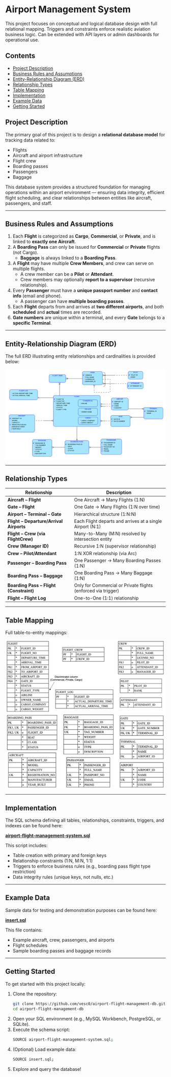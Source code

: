 # Airport Management System

This project focuses on conceptual and logical database design with full relational mapping. Triggers and constraints enforce realistic aviation business logic. Can be extended with API layers or admin dashboards for operational use.

## Contents
- [Project Description](#project-description)
- [Business Rules and Assumptions](#business-rules-and-assumptions)
- [Entity-Relationship Diagram (ERD)](#entity-relationship-diagram-erd)
- [Relationship Types](#-relationship-types)
- [Table Mapping](#table-mapping)
- [Implementation](#implementation)
- [Example Data](#example-data)
- [Getting Started](#getting-started)

## Project Description
The primary goal of this project is to design a **relational database model** for tracking data related to:

- Flights  
- Aircraft and airport infrastructure  
- Flight crew  
- Boarding passes  
- Passengers  
- Baggage  

This database system provides a structured foundation for managing operations within an airport environment — ensuring data integrity, efficient flight scheduling, and clear relationships between entities like aircraft, passengers, and staff.

---

## Business Rules and Assumptions

1. Each **Flight** is categorized as **Cargo**, **Commercial**, or **Private**, and is linked to **exactly one Aircraft**.  
2. A **Boarding Pass** can only be issued for **Commercial** or **Private** flights (not Cargo).  
   - **Baggage** is always linked to a **Boarding Pass**.  
3. A **Flight** may have multiple **Crew Members**, and crew can serve on multiple flights.  
   - A crew member can be a **Pilot** or **Attendant**.  
   - Crew members may optionally **report to a supervisor** (recursive relationship).  
4. Every **Passenger** must have a **unique passport number** and **contact info** (email and phone).  
   - A passenger can have **multiple boarding passes**.  
5. Each **Flight** departs from and arrives at **two different airports**, and both **scheduled** and **actual** times are recorded.  
6. **Gate numbers** are unique within a terminal, and every **Gate** belongs to a **specific Terminal**.

---

## Entity-Relationship Diagram (ERD)

The full ERD illustrating entity relationships and cardinalities is provided below:

![ERD Diagram](./ERD.png)

---

## Relationship Types

| Relationship | Description |
|---------------|--------------|
| **Aircraft – Flight** | One Aircraft → Many Flights (1:N) |
| **Gate – Flight** | One Gate → Many Flights (1:N over time) |
| **Airport – Terminal – Gate** | Hierarchical structure (1:N:N) |
| **Flight – Departure/Arrival Airports** | Each Flight departs and arrives at a single Airport (N:1) |
| **Flight – Crew (via FlightCrew)** | Many-to-Many (M:N) resolved by intersection entity |
| **Crew (Manager ID)** | Recursive 1:N (supervisor relationship) |
| **Crew – Pilot/Attendant** | 1:N XOR relationship (via Arc) |
| **Passenger – Boarding Pass** | One Passenger → Many Boarding Passes (1:N) |
| **Boarding Pass – Baggage** | One Boarding Pass → Many Baggage (1:N) |
| **Boarding Pass – Flight (Constraint)** | Only for Commercial or Private flights (enforced via trigger) |
| **Flight – Flight Log** | One-to-One (1:1) relationship |

---

## Table Mapping

Full table-to-entity mappings:

![Table Mapping 1](./table-mapping1.png)  
![Table Mapping 2](./table-mapping2.png)

---

## Implementation

The SQL schema defining all tables, relationships, constraints, triggers, and indexes can be found here:

[**airport-flight-management-system.sql**](./airport-flight-management-system.sql)

This script includes:

- Table creation with primary and foreign keys  
- Relationship constraints (1:N, M:N, 1:1)  
- Triggers to enforce business rules (e.g., boarding pass flight type restriction)  
- Data integrity rules (unique keys, not nulls, etc.)

---

## Example Data

Sample data for testing and demonstration purposes can be found here:

[**insert.sql**](./insert.sql)

This file contains:
- Example aircraft, crew, passengers, and airports  
- Flight schedules  
- Sample boarding passes and baggage records  

---

## Getting Started

To get started with this project locally:

1. Clone the repository:
   ```bash
   git clone https://github.com/vesc0/airport-flight-management-db.git
   cd airport-flight-management-db
   ```
2. Open your SQL environment (e.g., MySQL Workbench, PostgreSQL, or SQLite).
3. Execute the schema script:
   ```bash
   SOURCE airport-flight-management-system.sql;
   ```
4. (Optional) Load example data:
   ```bash
   SOURCE insert.sql;
   ```
5. Explore and query the database!
